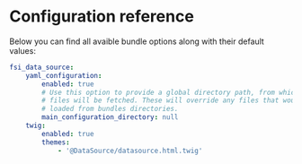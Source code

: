 # Configuration reference

Below you can find all avaible bundle options along with their default values:

```yaml
fsi_data_source:
    yaml_configuration:
        enabled: true
        # Use this option to provide a global directory path, from which configuration
        # files will be fetched. These will override any files that would have been
        # loaded from bundles directories.
        main_configuration_directory: null
    twig:
        enabled: true
        themes:
            - '@DataSource/datasource.html.twig'
```
